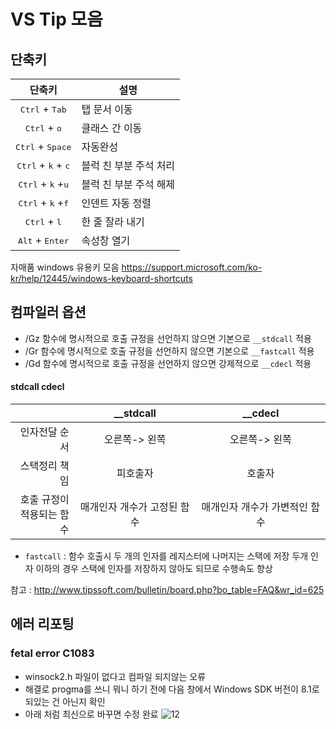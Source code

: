 # VS Tip 모음

## 단축키
단축키|설명
:---:|---
<kbd>Ctrl</kbd> + <kbd>Tab</kbd> | 탭 문서 이동
<kbd>Ctrl</kbd> + <kbd>o</kbd> | 클래스 간 이동
<kbd>Ctrl</kbd> + <kbd>Space</kbd> | 자동완성
<kbd>Ctrl</kbd> + <kbd>k</kbd> + <kbd>c</kbd> | 블럭 친 부분 주석 처리
<kbd>Ctrl</kbd> + <kbd>k</kbd> +<kbd>u</kbd> | 블럭 친 부분 주석 해제
<kbd>Ctrl</kbd> + <kbd>k</kbd> +<kbd>f</kbd> | 인덴트 자동 정렬
<kbd>Ctrl</kbd> + <kbd>l</kbd>| 한 줄 잘라 내기
<kbd>Alt</kbd> + <kbd>Enter</kbd>| 속성창 열기

자매품 windows 유용키 모음 https://support.microsoft.com/ko-kr/help/12445/windows-keyboard-shortcuts

## 컴파일러 옵션
- /Gz
 함수에 명시적으로 호출 규정을 선언하지 않으면 기본으로 `__stdcall` 적용
- /Gr
함수에 명시적으로 호출 규정을 선언하지 않으면 기본으로 `__fastcall` 적용
- /Gd
함수에 명시적으로 호출 규정을 선언하지 않으면 강제적으로 `__cdecl` 적용

#### stdcall cdecl
||__stdcall|__cdecl|
|---:|:---:|:---:|
|인자전달 순서|오른쪽-> 왼쪽|오른쪽-> 왼쪽|
|스택정리 책임|피호출자|호출자|
|호출 규정이<br>적용되는 함수|매개인자 개수가 고정된 함수|매개인자 개수가 가변적인 함수|

- `fastcall` : 함수 호출시 두 개의 인자를 레지스터에 나머지는 스택에 저장
두개 인자 이하의 경우 스택에 인자를 저장하지 않아도 되므로 수행속도 향상

참고 : http://www.tipssoft.com/bulletin/board.php?bo_table=FAQ&wr_id=625

## 에러 리포팅
### fetal error C1083
- winsock2.h 파일이 없다고 컴파일 되지않는 오류
- 해결로 progma를 쓰니 뭐니 하기 전에 다음 창에서 Windows SDK 버전이 8.1로 되있는 건 아닌지 확인
- 아래 처럼 최신으로 바꾸면 수정 완료
![12](http://i.imgur.com/048kvG6.png)
